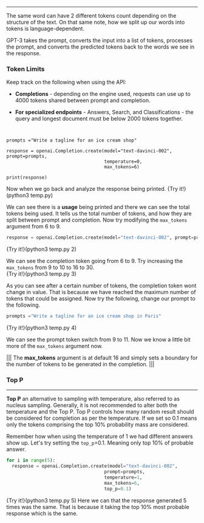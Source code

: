 ----

The same word can have 2 different tokens count depending on the structure of the text. On that same note, how we split up our words into tokens is language-dependent.

GPT-3 takes the prompt, converts the input into a list of tokens, processes the prompt, and converts the predicted tokens back to the words we see in the response.

### Token Limits
Keep track on the following when using the API:

* **Completions** - depending on the engine used, requests can use up to 4000 tokens shared between prompt and completion.

* **For specialized endpoints** - Answers, Search, and Classifications - the query and longest document must be below 2000 tokens together.

```python3 


prompts ="Write a tagline for an ice cream shop"

response = openai.Completion.create(model="text-davinci-002", prompt=prompts, 
                                    temperature=0, 
                                    max_tokens=6)

print(response)
```
Now when we go back and analyze the response being printed.
{Try it!}(python3 temp.py)

We can see there is a <b>usage</b> being printed and there we can see the total tokens being used. It tells us the total number of tokens, and how they are split between prompt and completion. Now try modifying the `max_tokens` argument from 6 to 9. 

```python
response = openai.Completion.create(model="text-davinci-002", prompt=prompts, temperature=0, max_tokens=9)
```

{Try it!}(python3 temp.py 2)

We can see the completion token going from 6 to 9. Try increasing the `max_tokens` from 9 to 10 to 16 to 30.  
{Try it!}(python3 temp.py 3)

As you can see after a certain number of tokens, the completion token wont change in value. That is because we have reached the maximum number of tokens that could be assigned. Now try the following, change our prompt to the following. 

```python
prompts ="Write a tagline for an ice cream shop in Paris"
```
{Try it!}(python3 temp.py 4)

We can see the prompt token switch from 9 to 11. Now we know a little bit more of the `max_tokens` argument now. 

|||
The **max_tokens** argument is at default 16 and simply sets a boundary for the number of tokens to be generated in the completion.
|||

### Top P
---

**Top P** an alternative to sampling with temperature, also referred to as nucleus sampling. Generally, it is not recommended to alter both the temperature and the Top P.  Top P controls how many random result should be considered for completion as per the temperature. If we set so 0.1 means only the tokens comprising the top 10% probability mass are considered.

Remember how when using the temperature of 1 we had different answers show up. Let's try setting the `top_p`=0.1. Meaning only top 10% of probable answer. 
```python
for i in range(5):
  response = openai.Completion.create(model="text-davinci-002", 
                                    prompt=prompts,
                                    temperature=1, 
                                    max_tokens=6,
                                    top_p=0.1)
```

{Try it!}(python3 temp.py 5)
Here we can that the response generated 5 times was the same. That is because it taking the top 10% most probable response which is the same.